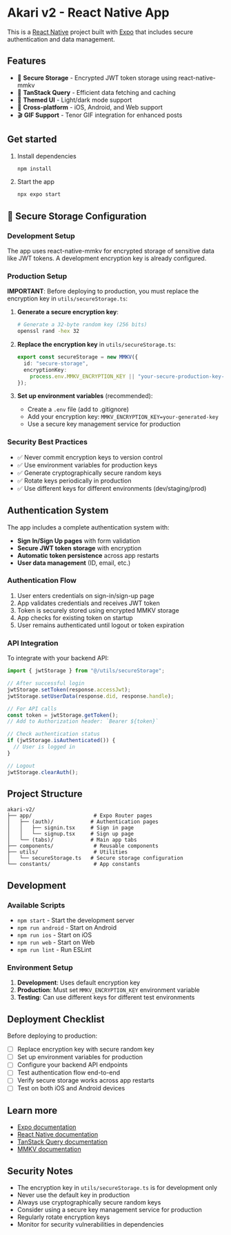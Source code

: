 # Akari v2 - React Native App

This is a [React Native](https://reactnative.dev) project built with [Expo](https://expo.dev) that includes secure authentication and data management.

## Features

- 🔐 **Secure Storage** - Encrypted JWT token storage using react-native-mmkv
- 🔄 **TanStack Query** - Efficient data fetching and caching
- 🎨 **Themed UI** - Light/dark mode support
- 📱 **Cross-platform** - iOS, Android, and Web support
- 🎬 **GIF Support** - Tenor GIF integration for enhanced posts

## Get started

1. Install dependencies

   ```bash
   npm install
   ```

2. Start the app

   ```bash
   npx expo start
   ```

## 🔐 Secure Storage Configuration

### Development Setup

The app uses react-native-mmkv for encrypted storage of sensitive data like JWT tokens. A development encryption key is already configured.

### Production Setup

**IMPORTANT**: Before deploying to production, you must replace the encryption key in `utils/secureStorage.ts`:

1. **Generate a secure encryption key**:

   ```bash
   # Generate a 32-byte random key (256 bits)
   openssl rand -hex 32
   ```

2. **Replace the encryption key** in `utils/secureStorage.ts`:

   ```typescript
   export const secureStorage = new MMKV({
     id: "secure-storage",
     encryptionKey:
       process.env.MMKV_ENCRYPTION_KEY || "your-secure-production-key-here",
   });
   ```

3. **Set up environment variables** (recommended):
   - Create a `.env` file (add to .gitignore)
   - Add your encryption key: `MMKV_ENCRYPTION_KEY=your-generated-key`
   - Use a secure key management service for production

### Security Best Practices

- ✅ Never commit encryption keys to version control
- ✅ Use environment variables for production keys
- ✅ Generate cryptographically secure random keys
- ✅ Rotate keys periodically in production
- ✅ Use different keys for different environments (dev/staging/prod)

## Authentication System

The app includes a complete authentication system with:

- **Sign In/Sign Up pages** with form validation
- **Secure JWT token storage** with encryption
- **Automatic token persistence** across app restarts
- **User data management** (ID, email, etc.)

### Authentication Flow

1. User enters credentials on sign-in/sign-up page
2. App validates credentials and receives JWT token
3. Token is securely stored using encrypted MMKV storage
4. App checks for existing token on startup
5. User remains authenticated until logout or token expiration

### API Integration

To integrate with your backend API:

```typescript
import { jwtStorage } from "@/utils/secureStorage";

// After successful login
jwtStorage.setToken(response.accessJwt);
jwtStorage.setUserData(response.did, response.handle);

// For API calls
const token = jwtStorage.getToken();
// Add to Authorization header: `Bearer ${token}`

// Check authentication status
if (jwtStorage.isAuthenticated()) {
  // User is logged in
}

// Logout
jwtStorage.clearAuth();
```

## Project Structure

```
akari-v2/
├── app/                    # Expo Router pages
│   ├── (auth)/            # Authentication pages
│   │   ├── signin.tsx     # Sign in page
│   │   └── signup.tsx     # Sign up page
│   └── (tabs)/            # Main app tabs
├── components/             # Reusable components
├── utils/                  # Utilities
│   └── secureStorage.ts   # Secure storage configuration
└── constants/              # App constants
```

## Development

### Available Scripts

- `npm start` - Start the development server
- `npm run android` - Start on Android
- `npm run ios` - Start on iOS
- `npm run web` - Start on Web
- `npm run lint` - Run ESLint

### Environment Setup

1. **Development**: Uses default encryption key
2. **Production**: Must set `MMKV_ENCRYPTION_KEY` environment variable
3. **Testing**: Can use different keys for different test environments

## Deployment Checklist

Before deploying to production:

- [ ] Replace encryption key with secure random key
- [ ] Set up environment variables for production
- [ ] Configure your backend API endpoints
- [ ] Test authentication flow end-to-end
- [ ] Verify secure storage works across app restarts
- [ ] Test on both iOS and Android devices

## Learn more

- [Expo documentation](https://docs.expo.dev/)
- [React Native documentation](https://reactnative.dev/)
- [TanStack Query documentation](https://tanstack.com/query)
- [MMKV documentation](https://github.com/mrousavy/react-native-mmkv)

## Security Notes

- The encryption key in `utils/secureStorage.ts` is for development only
- Never use the default key in production
- Always use cryptographically secure random keys
- Consider using a secure key management service for production
- Regularly rotate encryption keys
- Monitor for security vulnerabilities in dependencies

